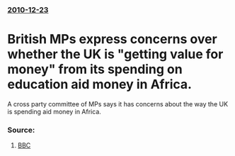### [2010-12-23](/news/2010/12/23/index.md)

# British MPs express concerns over whether the UK is "getting value for money" from its spending on education aid money in Africa. 

A cross party committee of MPs says it has concerns about the way the UK is spending aid money in Africa.


### Source:

1. [BBC](http://www.bbc.co.uk/news/uk-12065113)
